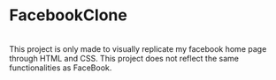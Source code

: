 # FacebookClone
<br>
This project is only made to visually replicate my facebook home page through HTML and CSS. This project does not reflect the same functionalities as FaceBook. 
